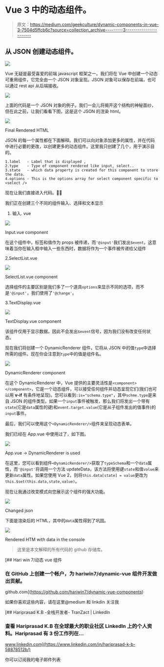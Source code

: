 # Vue 3 中的动态组件。

> 原文：<https://medium.com/geekculture/dynamic-components-in-vue-3-7504d5ffcb6c?source=collection_archive---------3----------------------->

## 从 JSON 创建动态组件。

![](img/bea7ffddf95d2132ffab6061c446dd0e.png)

Vue 无疑是最受喜爱的前端 javascript 框架之一。我们将在 Vue 中创建一个动态可重用组件，它完全由一个 JSON 对象呈现。JSON 对象可以保存在前端，也可以通过 rest api 从后端接收。

![](img/6b4b035c0826a3236804e02667fa4738.png)

上面的代码是一个 JSON 对象的例子。我们一会儿将揭开这个结构的神秘面纱，但在此之前，让我们看看下图，这是这个 JSON 的渲染 html。

![](img/4435a233cf07a820d90939da6eff202d.png)

Final Rendered HTML

JSON 的每一个属性都在下面解释。我们可以向对象添加更多的属性，并在代码中进行必要的更改，以创建更多的动态组件。这里我只创建了几个，用于演示目的。

```
1.label   - Label that is displayed ,
2.type    - Type of component rendered like input, select..
3.state   - which data property is created for this component to store the data.
4.options - This is the options array for select component specific to <select />
```

现在让我们直接进入代码。👨‍💻

我们正在创建三个不同的组件输入、选择和文本显示

1.  输入. vue

![](img/f7e7d1919620441f0c0dace5a6fffccc.png)

Input.vue component

在这个组件中，标签和值作为 props 被传递，而`'@input'`我们发出`$event`，这意味着当你在输入框中输入一些东西时，数据将作为一个事件被传递给父组件

2.SelectList.vue

![](img/eb59a0959799071370b462820d8e6c11.png)

SelectList.vue component

选择组件的主要区别是我们多了一个道具`options`来显示不同的选项，而不是`'@input'`，我们使用了`'@change'`。

3.TextDisplay.vue

![](img/fe03f62b2de8f0c63ad08771d8658fce.png)

TextDisplay.vue component

该组件仅用于显示数据，因此不会发出`$event`信号，因为我们没有改变任何状态。

现在我们将创建一个 DynamicRenderer 组件，它将从 JSON 中的值`type`中选择所需的组件。现在你会注意到`type`中的值是组件名。

![](img/88581ebb8ca89b74e13a4bd187c9f454.png)

DynamicRenderer component

在这个 DynamicRenderer 中，Vue 提供的主要灵活性是`<component></component>`，它是一个动态组件，可以接受任何组件并动态呈现它们(我们也可以用 **v-if** 有条件地呈现)。您可以看到`:is="schema.type"`，其中`schme.type`是来自 JSON 的组件类型。如果一个`input`事件被触发，那么我们将发出一个带有`state`(它是`data`属性的键)和`event.target.value`(它是从子组件发出的值事件)的`input`事件。

最后，我们可以使用这个`<DynamicRenderer/>`组件来呈现动态表单。

我们已经在 App.vue 中使用过了，如下图。

![](img/fe5379338ecc28e7c2062c512d48cc1a.png)

App.vue -> DynamicRenderer is used

在这里，您可以看到组件`<DynamicRenderer/>`获取了`typeSchema`和一个`data`属性，而`'@input'`将调用一个方法 updateData，该方法将使用键`state`和值`value`来更新`data`属性。如果您使用 Vue 2，则将`this.data[state] = value`更改为`this.$set(this.data,state,value)`。

现在让我通过改变模式向您展示这个组件的强大功能。

![](img/2e1d27cd188e3fdc1d81fe6d39ead6b6.png)

Changed json

下面是渲染后的 HTML，其中的`data`属性得到了巩固。

![](img/7968a31d31da0b0e36ac9af7068aa1e5.png)

Rendered HTM with data in the console

> 这里是本文解释的所有代码的 github 存储库。

[](https://github.com/hariwin7/dynamic-vue-components) [## Hari win 7/动态 vue 组件

### 在 GitHub 上创建一个帐户，为 hariwin7/dynamic-vue 组件开发做出贡献。

github.com](https://github.com/hariwin7/dynamic-vue-components) 

如果你喜欢这些内容，请在这里@medium 和 linkdin 关注我

[](https://www.linkedin.com/in/hariprasad-k-b-58878512b/) [## Hariprasad K.B -全栈开发者- TranZact | LinkedIn

### 查看 Hariprasad K.B 在全球最大的职业社区 LinkedIn 上的个人资料。Hariprasad 有 3 份工作列在…

www.linkedin.com](https://www.linkedin.com/in/hariprasad-k-b-58878512b/) 

你可以订阅我的电子邮件列表